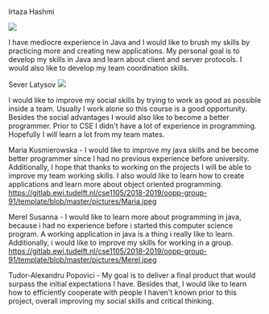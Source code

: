 Irtaza Hashmi

![](https://d1bvpoagx8hqbg.cloudfront.net/259/9ae5a587b07da49763639cd1720114b3.jpg)


I have mediocre experience in Java and I would like to brush my skills by practicing more and creating new applications.
My personal goal is to develop my skills in Java and learn about client and server protocols. I would also like to 
develop my team coordination skills.

Sever Latysov
![](https://www.hebbescasting.nl/images/person/60768-4-gr.jpg?t=1500309204)


I would like to improve my social skills by trying to work as good as possible inside a team. Usually I work alone so this course is a good opportunity.
Besides the social advantages I would also like to become a better programmer. Prior to CSE I didn't have a lot of experience in programming. Hopefully I will learn a lot from my team mates.


Maria Kusmierowska -
I would like to improve my java skills and be become better programmer since I had no previous experience before university.
Additionally, I hope that thanks to working on the projects I will be able to improve my team working skills. I also would like to learn how to create applications and learn more about object oriented programming.
https://gitlab.ewi.tudelft.nl/cse1105/2018-2019/oopp-group-91/template/blob/master/pictures/Maria.jpeg


Merel Susanna -
I would like to learn more about programming in java, because i had no experience before i started this computer science program. 
A working application in java is a thing i really like to learn. Additionally, i would like to improve my skills for working in a group.
https://gitlab.ewi.tudelft.nl/cse1105/2018-2019/oopp-group-91/template/blob/master/pictures/Merel.jpeg

Tudor-Alexandru Popovici -
My goal is to deliver a final product that would surpass the initial expectations I have.
Besides that, I would like to learn how to efficiently cooperate with people I haven't known prior to this project, overall improving my social skills and critical thinking.
